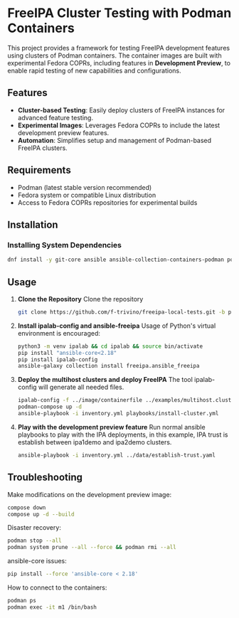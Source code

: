 # FreeIPA Cluster Testing with Podman Containers

This project provides a framework for testing FreeIPA development features using clusters of Podman containers. The container images are built with experimental Fedora COPRs, including features in **Development Preview**, to enable rapid testing of new capabilities and configurations.


## Features

- **Cluster-based Testing**: Easily deploy clusters of FreeIPA instances for advanced feature testing.
- **Experimental Images**: Leverages Fedora COPRs to include the latest development preview features.
- **Automation**: Simplifies setup and management of Podman-based FreeIPA clusters.

## Requirements

- Podman (latest stable version recommended)
- Fedora system or compatible Linux distribution
- Access to Fedora COPRs repositories for experimental builds

## Installation

### Installing System Dependencies
```bash
dnf install -y git-core ansible ansible-collection-containers-podman podman gcc libvirt-devel krb5-devel python3-devel podman-compose
```

## Usage

1. **Clone the Repository**
    Clone the repository
    ```bash
    git clone https://github.com/f-trivino/freeipa-local-tests.git -b podman && cd freeipa-local-tests
    ```

2. **Install ipalab-config and ansible-freeipa**
    Usage of Python's virtual environment is encouraged:
    ```bash
    python3 -m venv ipalab && cd ipalab && source bin/activate
    pip install "ansible-core<2.18"
    pip install ipalab-config
    ansible-galaxy collection install freeipa.ansible_freeipa
    ```

3. **Deploy the multihost clusters and deploy FreeIPA**
    The tool ipalab-config will generate all needed files.
    ```bash
    ipalab-config -f ../image/containerfile ../examples/multihost.clusters && cd multihost
    podman-compose up -d
    ansible-playbook -i inventory.yml playbooks/install-cluster.yml
    ```

4. **Play with the development preview feature**
    Run normal ansible playbooks to play with the IPA deployments, in this example, IPA trust is establish between ipa1demo and ipa2demo clusters.
    ```bash
    ansible-playbook -i inventory.yml ../data/establish-trust.yaml
    ```

## Troubleshooting

Make modifications on the development preview image:
```bash
compose down
compose up -d --build
```

Disaster recovery:
```bash
podman stop --all
podman system prune --all --force && podman rmi --all
```

ansible-core issues:
```bash
pip install --force 'ansible-core < 2.18'
```
How to connect to the containers:
```bash
podman ps 
podman exec -it m1 /bin/bash
```

